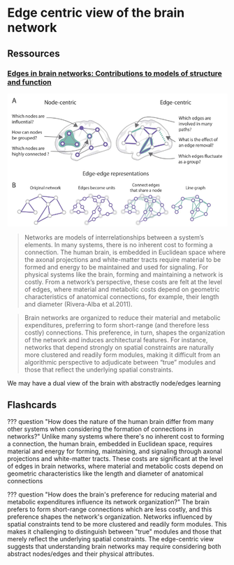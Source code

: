 # Edge centric view of the brain network

## Ressources
### [Edges in brain networks: Contributions to models of structure and function](https://direct.mit.edu/netn/article/6/1/1/106931/Edges-in-brain-networks-Contributions-to-models-of)

![](fig/edge_centric_0.png)

> Networks are models of interrelationships between a system’s elements. In many systems, there is no inherent cost to forming a connection. The human brain, is embedded in Euclidean space where the axonal projections and white-matter tracts require material to be formed and energy to be maintained and used for signaling. For physical systems like the brain, forming and maintaining a network is costly. From a network’s perspective, these costs are felt at the level of edges, where material and metabolic costs depend on geometric characteristics of anatomical connections, for example, their length and diameter (Rivera-Alba et al.2011).

> Brain networks are organized to reduce their material and metabolic expenditures, preferring to form short-range (and therefore less costly) connections. This preference, in turn, shapes the organization of the network and induces architectural features. For instance, networks that depend strongly on spatial constraints are naturally more clustered and readily form modules, making it difficult from an algorithmic perspective to adjudicate between “true” modules and those that reflect the underlying spatial constraints.

We may have a dual view of the brain with abstractly node/edges learning

## Flashcards
??? question "How does the nature of the human brain differ from many other systems when considering the formation of connections in networks?"
    Unlike many systems where there's no inherent cost to forming a connection, the human brain, embedded in Euclidean space, requires material and energy for forming, maintaining, and signaling through axonal projections and white-matter tracts. These costs are significant at the level of edges in brain networks, where material and metabolic costs depend on geometric characteristics like the length and diameter of anatomical connections

??? question "How does the brain's preference for reducing material and metabolic expenditures influence its network organization?"
    The brain prefers to form short-range connections which are less costly, and this preference shapes the network's organization. Networks influenced by spatial constraints tend to be more clustered and readily form modules. This makes it challenging to distinguish between "true" modules and those that merely reflect the underlying spatial constraints. The edge-centric view suggests that understanding brain networks may require considering both abstract nodes/edges and their physical attributes.
